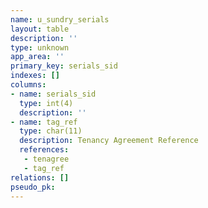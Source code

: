 ```yaml
---
name: u_sundry_serials
layout: table
description: ''
type: unknown
app_area: ''
primary_key: serials_sid
indexes: []
columns:
- name: serials_sid
  type: int(4)
  description: ''
- name: tag_ref
  type: char(11)
  description: Tenancy Agreement Reference
  references:
   - tenagree
   - tag_ref
relations: []
pseudo_pk: 
---
```



